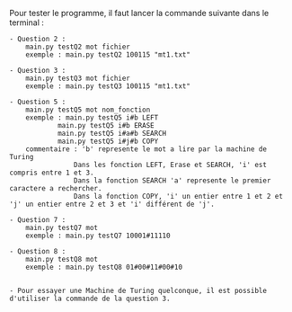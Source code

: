 Pour tester le programme, il faut lancer la commande suivante dans le terminal :

    - Question 2 :
        main.py testQ2 mot fichier
        exemple : main.py testQ2 100115 "mt1.txt"

    - Question 3 :
        main.py testQ3 mot fichier
        exemple : main.py testQ3 100115 "mt1.txt"

    - Question 5 :
        main.py testQ5 mot nom_fonction
        exemple : main.py testQ5 i#b LEFT
                main.py testQ5 i#b ERASE
                main.py testQ5 i#a#b SEARCH
                main.py testQ5 i#j#b COPY
        commentaire : 'b' represente le mot a lire par la machine de Turing
                    Dans les fonction LEFT, Erase et SEARCH, 'i' est compris entre 1 et 3.
                    Dans la fonction SEARCH 'a' represente le premier caractere a rechercher.
                    Dans la fonction COPY, 'i' un entier entre 1 et 2 et 'j' un entier entre 2 et 3 et 'i' différent de 'j'.

    - Question 7 :
        main.py testQ7 mot
        exemple : main.py testQ7 10001#11110

    - Question 8 :
        main.py testQ8 mot
        exemple : main.py testQ8 01#00#11#00#10


    - Pour essayer une Machine de Turing quelconque, il est possible d'utiliser la commande de la question 3.
